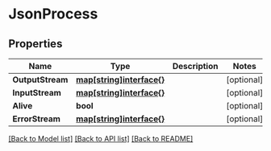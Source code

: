 # JsonProcess

## Properties

Name | Type | Description | Notes
------------ | ------------- | ------------- | -------------
**OutputStream** | [**map[string]interface{}**](.md) |  | [optional] 
**InputStream** | [**map[string]interface{}**](.md) |  | [optional] 
**Alive** | **bool** |  | [optional] 
**ErrorStream** | [**map[string]interface{}**](.md) |  | [optional] 

[[Back to Model list]](../README.md#documentation-for-models) [[Back to API list]](../README.md#documentation-for-api-endpoints) [[Back to README]](../README.md)


